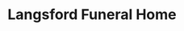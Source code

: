 ---
title: "Langsford Funeral Home"
url: /lees-summit/langsford-funeral-home/
shop: funeral directors
---